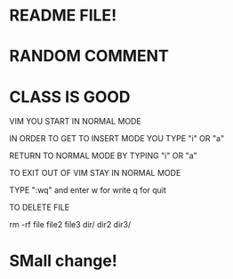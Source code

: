 # README FILE!

# RANDOM COMMENT

# CLASS IS GOOD

VIM YOU START IN NORMAL MODE

IN ORDER TO GET TO INSERT MODE YOU TYPE "i" OR "a"

RETURN TO NORMAL MODE BY TYPING "i" OR "a"

TO EXIT OUT OF VIM  STAY IN NORMAL MODE

TYPE ":wq" and enter  w for write q for quit


TO DELETE FILE 

rm -rf file file2 file3 dir/ dir2 dir3/

# SMall change!
